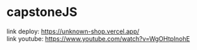 # capstoneJS <br/>
link deploy: https://unknown-shop.vercel.app/ <br/>
link youtube: https://www.youtube.com/watch?v=WgOHtpInohE
